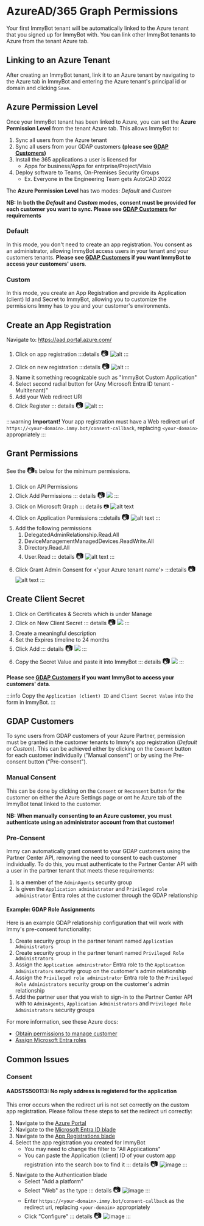 # AzureAD/365 Graph Permissions

Your first ImmyBot tenant will be automatically linked to the Azure tenant that you signed up for ImmyBot with. You can link other ImmyBot tenants to Azure from the tenant Azure tab.

## Linking to an Azure Tenant

After creating an ImmyBot tenant, link it to an Azure tenant by navigating to the Azure tab in ImmyBot and entering the Azure tenant's principal id or domain and clicking `Save`.

## Azure Permission Level

Once your ImmyBot tenant has been linked to Azure, you can set the **Azure Permission Level** from the tenant Azure tab. This allows ImmyBot to:

1. Sync all users from the Azure tenant
2. Sync all users from your GDAP customers **(please see [GDAP Customers](#gdap-customers))**
3. Install the 365 applications a user is licensed for
   - Apps for business/Apps for entrprise/Project/Visio
4. Deploy software to Teams, On-Premises Security Groups
   - Ex. Everyone in the Engineering Team gets AutoCAD 2022

The **Azure Permission Level** has two modes: _Default_ and _Custom_

**NB: In both the _Default_ and _Custom_ modes, consent must be provided for each customer you want to sync. Please see [GDAP Customers](#gdap-customers) for requirements**

### Default

In this mode, you don't need to create an app registration. You consent as an administrator, allowing ImmyBot access users in your tenant and your customers tenants. **Please see [GDAP Customers](#gdap-customers) if you want ImmyBot to access your customers' users**.

### Custom

In this mode, you create an App Registration and provide its Application (client) Id and Secret to ImmyBot, allowing you to customize the permissions Immy has to you and your customer's environments.

## Create an App Registration

Navigate to: <https://aad.portal.azure.com/>
1. Click on app registration
:::details <font style="font-size:20px">📷</font>
![alt](/.vitepress/images/2020-12-07-15-46-18.png)
:::
2. Click on new registration
:::details <font style="font-size:20px">📷</font>
![alt](/.vitepress/images/2020-12-07-15-47-07.png)
:::
3. Name it something recognizable such as "ImmyBot Custom Application"
4. Select second radial button for (Any Microsoft Entra ID tenant - Multitenant)"
5. Add your Web redirect URI
6. Click Register
::: details <font style="font-size:20px">📷</font>
![alt](/.vitepress/images/2022-12-12_10-42-55.png)
:::

:::warning
**Important!** Your app registration must have a Web redirect uri of `https://<your-domain>.immy.bot/consent-callback`, replacing `<your-domain>` appropriately
:::

## Grant Permissions

See the <font style="font-size:20px">📷</font>s below for the minimum permissions.
1. Click on API Permissions
2. Click Add Permissions
   ::: details <font style="font-size:20px">📷</font>
   ![](/.vitepress/images/2020-12-07-15-47-33.png)
   :::
3. Click on Microsoft Graph
   ::: details 📷
   ![alt text](MSGraph.png)
4. Click on Application Permissions
   :::details <font style="font-size:20px">📷</font>
   ![alt text](MSGraph-ApplicationPerms.png)
   :::
5. Add the following permissions
   1. DelegatedAdminRelationship.Read.All
   2. DeviceManagementManagedDevices.ReadWrite.All
   3. Directory.Read.All
   4. User.Read
   ::: details <font style="font-size:20px">📷</font>
   ![alt text](GranularPerms.png)
   :::
6. Click Grant Admin Consent for <'your Azure tenant name'>
   :::details <font style="font-size:20px">📷</font>
   ![alt text](GrantAdminPerms.png)
   :::


## Create Client Secret
1. Click on Certificates & Secrets which is under Manage
2. Click on New Client Secret
   ::: details <font style="font-size:20px">📷</font>
   ![](/.vitepress/images/2021-08-16-13-19-15.png)
   :::
3. Create a meaningful description
4. Set the Expires timeline to 24 months
5. Click Add
   ::: details <font style="font-size:20px">📷</font>
   ![](/.vitepress/images/2021-08-16-13-20-45.png)
   :::
6. Copy the Secret Value and paste it into ImmyBot
   ::: details <font style="font-size:20px">📷</font>
   ![](/.vitepress/images/2021-08-16-13-23-26.png)
   :::

**Please see [GDAP Customers](/Documentation/Integrations/azure-gdap-customer-management) if you want ImmyBot to access your customers' data**.

:::info
Copy the `Application (client) ID` and `Client Secret Value` into the form in ImmyBot.
:::

## GDAP Customers

To sync users from GDAP customers of your Azure Partner, permission must be granted in the customer
tenants to Immy's app registration (_Default_ or _Custom_). This can be achieved either by clicking
on the `Consent` button for each customer individually ("Manual consent") or by using the
Pre-consent button ("Pre-consent").

### Manual Consent

This can be done by clicking on the `Consent` or `Reconsent` button for the customer on either the
Azure Settings page or ont he Azure tab of the ImmyBot tenat linked to the customer.

**NB: When manually consenting to an Azure customer, you must authenticate using an administrator account from that customer!**

### Pre-Consent

Immy can automatically grant consent to your GDAP customers using the Partner Center API, removing
the need to consent to each customer individually. To do this, you must authenticate to the Partner
Center API with a user in the partner tenant that meets these requirements:
1. Is a member of the `AdminAgents` security group
2. Is given the `Application administrator` and `Privileged role administrator` Entra roles at the customer through the GDAP relationship

#### Example: GDAP Role Assignments

Here is an example GDAP relationship configuration that will work with Immy's pre-consent functionality:

1. Create security group in the partner tenant named `Application Administrators`
2. Create security group in the partner tenant named `Privileged Role Administrators`
3. Assign the `Application administrator` Entra role to the `Application Administrators` security group on the customer's admin relationship
4. Assign the `Privileged role administrator` Entra role to the `Privileged Role Administrators` security group on the customer's admin relationship
5. Add the partner user that you wish to sign-in to the Partner Center API with to  `AdminAgents`, `Application Administrators` and `Privileged Role Administrators` security groups

For more information, see these Azure docs:
- [Obtain permissions to manage customer](https://learn.microsoft.com/en-us/partner-center/gdap-obtain-admin-permissions-to-manage-customer)
- [Assign Microsoft Entra roles](https://learn.microsoft.com/en-us/partner-center/gdap-assign-microsoft-entra-roles)

## Common Issues

### Consent

#### AADSTS500113: No reply address is registered for the application

This error occurs when the redirect uri is not set correctly on the custom app registration.
Please follow these steps to set the redirect uri correctly:

1. Navigate to the [Azure Portal](https://portal.azure.com)
1. Navigate to the [Microsoft Entra ID blade](https://portal.azure.com/#view/Microsoft_AAD_IAM/ActiveDirectoryMenuBlade/~/Overview)
1. Navigate to the [App Registrations blade](https://portal.azure.com/#view/Microsoft_AAD_RegisteredApps/ApplicationsListBlade)
1. Select the app registration you created for ImmyBot
   - You may need to change the filter to "All Applications"
   - You can paste the Application (client) ID of your custom app registration into the search box to find it
   ::: details <font style="font-size:20px">📷</font>
   ![image](https://github.com/immense/immybot-documentation/assets/95599350/2021ff38-03cd-4132-88b4-bd70fcf8f861)
   :::
2. Navigate to the Authentication blade
   - Select "Add a platform"
   - Select "Web" as the type
   ::: details <font style="font-size:20px">📷</font>
   ![image](https://github.com/immense/immybot-documentation/assets/95599350/a4ac66be-3353-45d6-af38-6d76c16dc303)
   :::
   - Enter `https://<your-domain>.immy.bot/consent-callback` as the redirect uri, replacing `<your-domain>` appropriately
   - Click "Configure"
   ::: details <font style="font-size:20px">📷</font>
   ![image](https://github.com/immense/immybot-documentation/assets/95599350/292eef9f-fa2b-46ff-8834-b2ef2f24ae0f)
   :::
